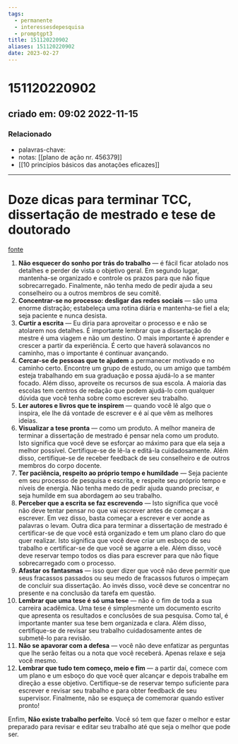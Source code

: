 ```yaml
---
tags:
  - permanente
  - interessesdepesquisa
  - promptgpt3
title: 151120220902
aliases: 151120220902
date: 2023-02-27
---
```

# 151120220902
## criado em: 09:02 2022-11-15

### Relacionado
- palavras-chave: 
- notas: [[plano de ação nr. 456379]]
- [[10 princípios básicos das anotações eficazes]]
---
# Doze dicas para terminar TCC, dissertação de mestrado e tese de doutorado
[fonte](https://karinakuschnir.wordpress.com/2018/02/09/doze-dicas-para-terminar-tcc-dissertacao-de-mestrado-e-tese-de-doutorado-parte-1/)

1. **Não esquecer do sonho por trás do trabalho** — é fácil ficar atolado nos detalhes e perder de vista o objetivo geral. Em segundo lugar, mantenha-se organizado e controle os prazos para que não fique sobrecarregado. Finalmente, não tenha medo de pedir ajuda a seu conselheiro ou a outros membros de seu comitê.
2. **Concentrar-se no processo: desligar das redes sociais** — são uma enorme distração; estabeleça uma rotina diária e mantenha-se fiel a ela; seja paciente e nunca desista.
3. **Curtir a escrita** — Eu diria para aproveitar o processo e e não se atolarem nos detalhes. É importante lembrar que a dissertação do mestre é uma viagem e não um destino. O mais importante é aprender e crescer a partir da experiência. É certo que haverá solavancos no caminho, mas o importante é continuar avançando.
4. **Cercar-se de pessoas que te ajudem** a permanecer motivado e no caminho certo. Encontre um grupo de estudo, ou um amigo que também esteja trabalhando em sua graduação e possa ajudá-lo a se manter focado. Além disso, aproveite os recursos de sua escola. A maioria das escolas tem centros de redação que podem ajudá-lo com qualquer dúvida que você tenha sobre como escrever seu trabalho.
5. **Ler autores e livros que te inspirem** — quando você lê algo que o inspira, ele lhe dá vontade de escrever e é aí que vêm as melhores ideias.
6. **Visualizar a tese pronta** — como um produto. A melhor maneira de terminar a dissertação de mestrado é pensar nela como um produto. Isto significa que você deve se esforçar ao máximo para que ela seja a melhor possível. Certifique-se de lê-la e editá-la cuidadosamente. Além disso, certifique-se de receber feedback de seu conselheiro e de outros membros do corpo docente.
7. **Ter paciência, respeito ao próprio tempo e humildade** — Seja paciente em seu processo de pesquisa e escrita, e respeite seu próprio tempo e níveis de energia. Não tenha medo de pedir ajuda quando precisar, e seja humilde em sua abordagem ao seu trabalho.
8. **Perceber que a escrita se faz escrevendo** —  Isto significa que você não deve tentar pensar no que vai escrever antes de começar a escrever. Em vez disso, basta começar a escrever e ver aonde as palavras o levam. Outra dica para terminar a dissertação de mestrado é certificar-se de que você está organizado e tem um plano claro do que quer realizar. Isto significa que você deve criar um esboço de seu trabalho e certificar-se de que você se agarre a ele. Além disso, você deve reservar tempo todos os dias para escrever para que não fique sobrecarregado com o processo.
9. **Afastar os fantasmas** — isso quer dizer que você não deve permitir que seus fracassos passados ou seu medo de fracassos futuros o impeçam de concluir sua dissertação. Ao invés disso, você deve se concentrar no presente e na conclusão da tarefa em questão.
10. **Lembrar que uma tese é só uma tese** — não é o fim de toda a sua carreira acadêmica. Uma tese é simplesmente um documento escrito que apresenta os resultados e conclusões de sua pesquisa. Como tal, é importante manter sua tese bem organizada e clara. Além disso, certifique-se de revisar seu trabalho cuidadosamente antes de submetê-lo para revisão.
11. **Não se apavorar com a defesa** — você não deve enfatizar as perguntas que lhe serão feitas ou a nota que você receberá. Apenas relaxe e seja você mesmo.
12. **Lembrar que tudo tem começo, meio e fim** — a partir daí, comece com um plano e um esboço do que você quer alcançar e depois trabalhe em direção a esse objetivo. Certifique-se de reservar tempo suficiente para escrever e revisar seu trabalho e para obter feedback de seu supervisor. Finalmente, não se esqueça de comemorar quando estiver pronto!

Enfim, **Não existe trabalho perfeito**. Você só tem que fazer o melhor e estar preparado para revisar e editar seu trabalho até que seja o melhor que pode ser.